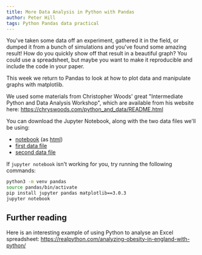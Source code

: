 ```yaml
---
title: More Data Analysis in Python with Pandas
author: Peter Hill
tags: Python Pandas data practical
---
```


You've taken some data off an experiment, gathered it in the field, or
dumped it from a bunch of simulations and you've found some amazing
result! How do you quickly show off that result in a beautiful graph?
You could use a spreadsheet, but maybe you want to make it
reproducible and include the code in your paper.

This week we return to Pandas to look at how to plot data and
manipulate graphs with matplotlib.

We used some materials from Christopher Woods' great "Intermediate
Python and Data Analysis Workshop", which are available from his
website here: <https://chryswoods.com/python_and_data/README.html>

You can download the Jupyter Notebook, along with the two data files
we'll be using:

- [notebook](/pandas_files/pandas.ipynb) (as
  [html](/pandas_files/pandas.html))
- [first data file](/pandas_files/city_pop.csv)
- [second data file](/pandas_files/cetml1659on.dat)

If `jupyter notebook` isn't working for you, try running the following
commands:

```bash
python3 -m venv pandas
source pandas/bin/activate
pip install jupyter pandas matplotlib==3.0.3
jupyter notebook
```

## Further reading

Here is an interesting example of using Python to analyse an Excel
spreadsheet:
<https://realpython.com/analyzing-obesity-in-england-with-python/>

